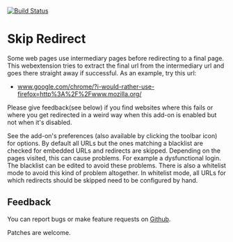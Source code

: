 [![Build Status](https://travis-ci.org/sblask/firefox-skip-redirect.svg?branch=master)](https://travis-ci.org/sblask/firefox-skip-redirect)

Skip Redirect
=====================
Some web pages use intermediary pages before redirecting to a final page. This
webextension tries to extract the final url from the intermediary url and goes
there straight away if successful. As an example, try this url:

 - www.google.com/chrome/?i-would-rather-use-firefox=http%3A%2F%2Fwww.mozilla.org/

Please give feedback(see below) if you find websites where this fails or where
you get redirected in a weird way when this add-on is enabled but not when it's
disabled.

See the add-on's preferences (also available by clicking the toolbar icon) for
options. By default all URLs but the ones matching a blacklist are checked for
embedded URLs and redirects are skipped. Depending on the pages visited, this
can cause problems. For example a dysfunctional login. The blacklist can be
edited to avoid these problems. There is also a whitelist mode to avoid this
kind of problem altogether. In whitelist mode, all URLs for which redirects
should be skipped need to be configured by hand.

Feedback
--------

You can report bugs or make feature requests on
[Github](https://github.com/sblask/firefox-skip-redirect).

Patches are welcome.
